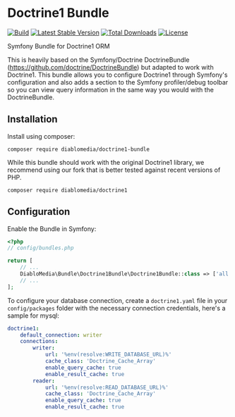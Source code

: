 # Doctrine1 Bundle

[![Build](https://github.com/diablomedia/doctrine1-bundle/workflows/Build/badge.svg?event=push)](https://github.com/diablomedia/doctrine1-bundle/actions?query=workflow%3ABuild+event%3Apush)
[![Latest Stable Version](https://poser.pugx.org/diablomedia/doctrine1-bundle/v/stable)](https://packagist.org/packages/diablomedia/doctrine1-bundle)
[![Total Downloads](https://poser.pugx.org/diablomedia/doctrine1-bundle/downloads)](https://packagist.org/packages/diablomedia/doctrine1-bundle)
[![License](https://poser.pugx.org/diablomedia/doctrine1-bundle/license)](https://packagist.org/packages/diablomedia/doctrine1-bundle)

Symfony Bundle for Doctrine1 ORM

This is heavily based on the Symfony/Doctrine DoctrineBundle (https://github.com/doctrine/DoctrineBundle) but adapted to work with Doctrine1. This bundle allows you to configure Doctrine1 through Symfony's configuration and also adds a section to the Symfony profiler/debug toolbar so you can view query information in the same way you would with the DoctrineBundle.

## Installation

Install using composer:

```
composer require diablomedia/doctrine1-bundle
```

While this bundle should work with the original Doctrine1 library, we recommend using our fork that is better tested against recent versions of PHP.

```
composer require diablomedia/doctrine1
```

## Configuration

Enable the Bundle in Symfony:

```php
<?php
// config/bundles.php

return [
    // ...
    DiabloMedia\Bundle\Doctrine1Bundle\Doctrine1Bundle::class => ['all' => true],
    // ...
];
```

To configure your database connection, create a `doctrine1.yaml` file in your `config/packages` folder with the necessary connection credentials, here's a sample for mysql:

```yaml
doctrine1:
    default_connection: writer
    connections:
        writer:
            url: '%env(resolve:WRITE_DATABASE_URL)%'
            cache_class: 'Doctrine_Cache_Array'
            enable_query_cache: true
            enable_result_cache: true
        reader:
            url: '%env(resolve:READ_DATABASE_URL)%'
            cache_class: 'Doctrine_Cache_Array'
            enable_query_cache: true
            enable_result_cache: true
```
